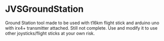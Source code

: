 # JVSGroundStation
Ground Station tool made to be used with t16km flight stick and arduino uno with irx4+ transmitter attached. Still not complete. Use and modify it to use other joysticks/flight sticks at your own risk.
